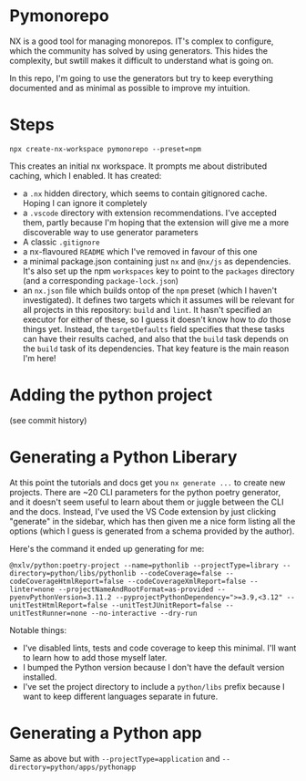 # Pymonorepo

NX is a good tool for managing monorepos. IT's complex to configure, which the community has solved by using generators. This hides the complexity, but swtill makes it difficult to understand what is going on.

In this repo, I'm going to use the generators but try to keep everything documented and as minimal as possible to improve my intuition.

# Steps

```
npx create-nx-workspace pymonorepo --preset=npm
```

This creates an initial nx workspace. It prompts me about distributed caching, which I enabled. It has created:

- a `.nx` hidden directory, which seems to contain gitignored cache. Hoping I can ignore it completely
- a `.vscode` directory with extension recommendations. I've accepted them, partly because I'm hoping that the extension will give me a more discoverable way to use generator parameters
- A classic `.gitignore`
- a nx-flavoured `README` which I've removed in favour of this one
- a minimal package.json containing just `nx` and `@nx/js` as dependencies. It's also set up the npm `workspaces` key to point to the `packages` directory (and a corresponding `package-lock.json`)
- an `nx.json` file which builds ontop of the `npm` preset (which I haven't investigated). It defines two targets which it assumes will be relevant for all projects in this repository: `build` and `lint`. It hasn't specified an executor for either of these, so I guess it doesn't know how to _do_ those things yet. Instead, the `targetDefaults` field specifies that these tasks can have their results cached, and also that the `build` task depends on the `build` task of its dependencies. That key feature is the main reason I'm here!

# Adding the python project

(see commit history)

# Generating a Python Liberary

At this point the tutorials and docs get you `nx generate ...` to create new projects. There are ~20 CLI parameters for the python poetry generator, and it doesn't seem useful to learn about them or juggle between the CLI and the docs. Instead, I've used the VS Code extension by just clicking "generate" in the sidebar, which has then given me a nice form listing all the options (which I guess is generated from a schema provided by the author).

Here's the command it ended up generating for me:

```
@nxlv/python:poetry-project --name=pythonlib --projectType=library --directory=python/libs/pythonlib --codeCoverage=false --codeCoverageHtmlReport=false --codeCoverageXmlReport=false --linter=none --projectNameAndRootFormat=as-provided --pyenvPythonVersion=3.11.2 --pyprojectPythonDependency=">=3.9,<3.12" --unitTestHtmlReport=false --unitTestJUnitReport=false --unitTestRunner=none --no-interactive --dry-run
```

Notable things:

- I've disabled lints, tests and code coverage to keep this minimal. I'll want to learn how to add those myself later.
- I bumped the Python version because I don't have the default version installed.
- I've set the project directory to include a `python/libs` prefix because I want to keep different languages separate in future.

# Generating a Python app

Same as above but with `--projectType=application` and `--directory=python/apps/pythonapp`

